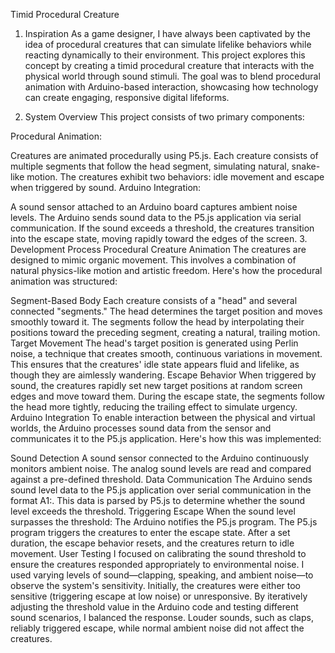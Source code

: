 
Timid Procedural Creature
1. Inspiration
As a game designer, I have always been captivated by the idea of procedural creatures that can simulate lifelike behaviors while reacting dynamically to their environment. This project explores this concept by creating a timid procedural creature that interacts with the physical world through sound stimuli. The goal was to blend procedural animation with Arduino-based interaction, showcasing how technology can create engaging, responsive digital lifeforms.

2. System Overview
This project consists of two primary components:

Procedural Animation:

Creatures are animated procedurally using P5.js.
Each creature consists of multiple segments that follow the head segment, simulating natural, snake-like motion.
The creatures exhibit two behaviors: idle movement and escape when triggered by sound.
Arduino Integration:

A sound sensor attached to an Arduino board captures ambient noise levels.
The Arduino sends sound data to the P5.js application via serial communication.
If the sound exceeds a threshold, the creatures transition into the escape state, moving rapidly toward the edges of the screen.
3. Development Process
Procedural Creature Animation
The creatures are designed to mimic organic movement. This involves a combination of natural physics-like motion and artistic freedom. Here's how the procedural animation was structured:

Segment-Based Body
Each creature consists of a "head" and several connected "segments."
The head determines the target position and moves smoothly toward it.
The segments follow the head by interpolating their positions toward the preceding segment, creating a natural, trailing motion.
Target Movement
The head's target position is generated using Perlin noise, a technique that creates smooth, continuous variations in movement. This ensures that the creatures' idle state appears fluid and lifelike, as though they are aimlessly wandering.
Escape Behavior
When triggered by sound, the creatures rapidly set new target positions at random screen edges and move toward them.
During the escape state, the segments follow the head more tightly, reducing the trailing effect to simulate urgency.
Arduino Integration
To enable interaction between the physical and virtual worlds, the Arduino processes sound data from the sensor and communicates it to the P5.js application. Here's how this was implemented:

Sound Detection
A sound sensor connected to the Arduino continuously monitors ambient noise.
The analog sound levels are read and compared against a pre-defined threshold.
Data Communication
The Arduino sends sound level data to the P5.js application over serial communication in the format A1:<value>.
This data is parsed by P5.js to determine whether the sound level exceeds the threshold.
Triggering Escape
When the sound level surpasses the threshold:
The Arduino notifies the P5.js program.
The P5.js program triggers the creatures to enter the escape state.
After a set duration, the escape behavior resets, and the creatures return to idle movement.
User Testing
 I focused on calibrating the sound threshold to ensure the creatures responded appropriately to environmental noise. I used varying levels of sound—clapping, speaking, and ambient noise—to observe the system's sensitivity. Initially, the creatures were either too sensitive (triggering escape at low noise) or unresponsive. By iteratively adjusting the threshold value in the Arduino code and testing different sound scenarios, I balanced the response. Louder sounds, such as claps, reliably triggered escape, while normal ambient noise did not affect the creatures. 
